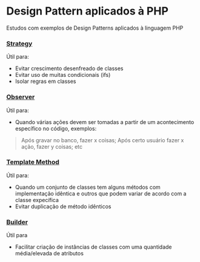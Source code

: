 # Design Pattern aplicados à PHP

Estudos com exemplos de Design Patterns aplicados à linguagem PHP

### [Strategy](https://github.com/lcaliani/design-patterns-php/blob/master/Strategy/index.php)
Útil para: 
  * Evitar crescimento desenfreado de classes
  * Evitar uso de muitas condicionais (ifs)
  * Isolar regras em classes

### [Observer](https://github.com/lcaliani/design-patterns-php/blob/master/Observer/observerPattern.php)
Útil para:
  * Quando várias ações devem ser tomadas a partir de um acontecimento específico no código, exemplos:
  > Após gravar no banco, fazer x coisas; Após certo usuário fazer x ação, fazer y coisas; etc

### [Template Method](https://github.com/lcaliani/design-patterns-php/blob/master/Template_Method/template-method-ICPP-IKCV.php)
Útil para:
  * Quando um conjunto de classes tem alguns métodos com implementação idêntica e outros que podem variar de acordo com a classe expecífica
  * Evitar duplicação de método idênticos

### [Builder](https://github.com/lcaliani/design-patterns-php/blob/master/Builder/builderPattern.php)
Útil para
  * Facilitar criação de instâncias de classes com uma quantidade média/elevada de atributos
